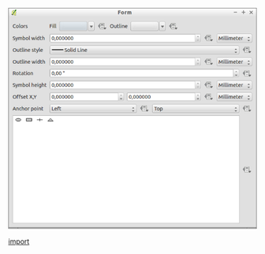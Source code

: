 ![](../images/QgsEllipseSymbolLayerV2Widget-standalone.png)

[import](../gui/qgis-sample-QgsEllipseSymbolLayerV2Widget.py)
